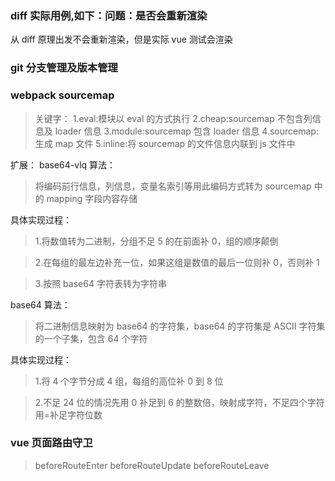 ### diff 实际用例,如下：问题：是否会重新渲染

<template v-if="value">
   <input value="张三" />
</template>
<template v-else>
   <input />
</template>

从 diff 原理出发不会重新渲染，但是实际 vue 测试会渲染

### git 分支管理及版本管理

### webpack sourcemap

> 关键字：
> 1.eval:模块以 eval 的方式执行
> 2.cheap:sourcemap 不包含列信息及 loader 信息
> 3.module:sourcemap 包含 loader 信息
> 4.sourcemap:生成 map 文件
> 5.inline:将 sourcemap 的文件信息内联到 js 文件中

扩展：
base64-vlq 算法：

> 将编码前行信息，列信息，变量名索引等用此编码方式转为 sourcemap 中的 mapping 字段内容存储

具体实现过程：

> 1.将数值转为二进制，分组不足 5 的在前面补 0，组的顺序颠倒

> 2.在每组的最左边补充一位，如果这组是数值的最后一位则补 0，否则补 1

> 3.按照 base64 字符表转为字符串

base64 算法：

> 将二进制信息映射为 base64 的字符集，base64 的字符集是 ASCII 字符集的一个子集，包含 64 个字符

具体实现过程：

> 1.将 4 个字节分成 4 组，每组的高位补 0 到 8 位

> 2.不足 24 位的情况先用 0 补足到 6 的整数倍，映射成字符，不足四个字符用=补足字符位数

### vue 页面路由守卫

> beforeRouteEnter
> beforeRouteUpdate
> beforeRouteLeave
